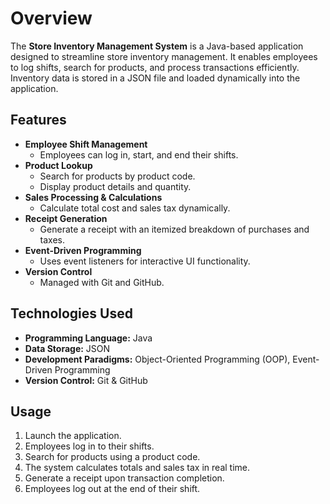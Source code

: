 # Overview
The **Store Inventory Management System** is a Java-based application designed to streamline store inventory management. It enables employees to log shifts, search for products, and process transactions efficiently. Inventory data is stored in a JSON file and loaded dynamically into the application.

## Features
- **Employee Shift Management**
  - Employees can log in, start, and end their shifts.
- **Product Lookup**
  - Search for products by product code.
  - Display product details and quantity.
- **Sales Processing & Calculations**
  - Calculate total cost and sales tax dynamically.
- **Receipt Generation**
  - Generate a receipt with an itemized breakdown of purchases and taxes.
- **Event-Driven Programming**
  - Uses event listeners for interactive UI functionality.
- **Version Control**
  - Managed with Git and GitHub.

## Technologies Used
- **Programming Language:** Java
- **Data Storage:** JSON
- **Development Paradigms:** Object-Oriented Programming (OOP), Event-Driven Programming
- **Version Control:** Git & GitHub

## Usage
1. Launch the application.
2. Employees log in to their shifts.
3. Search for products using a product code.
4. The system calculates totals and sales tax in real time.
5. Generate a receipt upon transaction completion.
6. Employees log out at the end of their shift.
